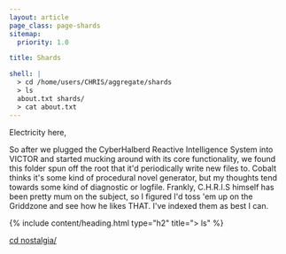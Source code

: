 ```yaml
---
layout: article
page_class: page-shards
sitemap:
  priority: 1.0

title: Shards

shell: |
  > cd /home/users/CHRIS/aggregate/shards
  > ls
  about.txt shards/
  > cat about.txt
---
```



Electricity here,

So after we plugged the CyberHalberd Reactive Intelligence System into VICTOR and started mucking around with its core functionality,
we found this folder spun off the root that it'd periodically write new files to. Cobalt thinks it's some kind of procedural
novel generator, but my thoughts tend towards some kind of diagnostic or logfile. Frankly, C.H.R.I.S himself has been pretty mum
on the subject, so I figured I'd toss 'em up on the Griddzone and see how he likes THAT. I've indexed them as best I can.

{% include content/heading.html type="h2" title="> ls" %}

<a href="/shards/kyletv.md">cd nostalgia/</a>

